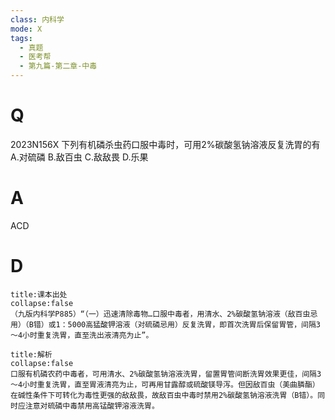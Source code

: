 ```yaml
---
class: 内科学
mode: X
tags:
  - 真题
  - 医考帮
  - 第九篇-第二章-中毒
---
```


# Q
2023N156X 下列有机磷杀虫药口服中毒时，可用2%碳酸氢钠溶液反复洗胃的有
A.对硫磷
B.敌百虫
C.敌敌畏
D.乐果

# A
ACD
# D
```ad-note
title:课本出处
collapse:false
（九版内科学P885）“（一）迅速清除毒物…口服中毒者，用清水、2%碳酸氢钠溶液（敌百虫忌用）（B错）或1：5000高猛酸钾溶液（对硫磷忌用）反复洗胃，即首次洗胃后保留胃管，间隔3～4小时重复洗胃，直至洗出液清亮为止”。
```

```ad-summary
title:解析
collapse:false
口服有机磷农药中毒者，可用清水、2%碳酸氢钠溶液洗胃，留置胃管间断洗胃效果更佳，间隔3～4小时重复洗胃，直至胃液清亮为止，可再用甘露醇或硫酸镁导泻。但因敌百虫（美曲膦酯）在碱性条件下可转化为毒性更强的敌敌畏，故敌百虫中毒时禁用2%碳酸氢钠溶液洗胃（B错）。同时应注意对硫磷中毒禁用高锰酸钾溶液洗胃。
```

